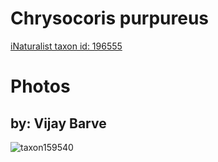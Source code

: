 
Chrysocoris purpureus
=====================
  
[iNaturalist taxon id: 196555](https://www.inaturalist.org/taxa/196555)
# Photos

## by: Vijay Barve
  
![taxon159540](https://inaturalist-open-data.s3.amazonaws.com/photos/190815/medium.JPG)